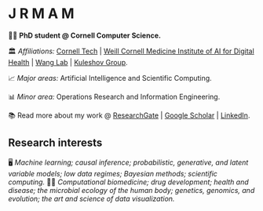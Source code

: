 # J R M A M

🧑‍🎓 **PhD student @ Cornell Computer Science.**

🏛️ *Affiliations:* [Cornell Tech](https://tech.cornell.edu/) | [Weill Cornell Medicine Institute of AI for Digital Health](https://phs.weill.cornell.edu/research-collaboration/our-divisions/institute-artificial-intelligence-digital-health) | [Wang Lab](https://wcm-wanglab.github.io/) | [Kuleshov Group](https://www.cs.cornell.edu/~kuleshov/).

📈 *Major areas:* Artificial Intelligence and Scientific Computing.

📊 *Minor area:* Operations Research and Information Engineering.

📚 Read more about my work @ [ResearchGate](https://www.researchgate.net/profile/Jacqueline_Maasch) | [Google Scholar](https://scholar.google.com/citations?user=5l9n9J8AAAAJ&hl=en&oi=ao) | [LinkedIn](www.linkedin.com/in/jmaasch).

<!---

## Proficiencies
* **Proficient:** ```Java```, ```R```, ```Python```, ```LaTeX```
* **Actively learning:** ```C```, ```JavaScript```, ```Bash```, ```MATLAB```

<p align="center">
<img src="https://user-images.githubusercontent.com/50045763/100778674-4c888c80-33d5-11eb-9343-4cc26044876a.jpg" width=600>
  </p>
  
>Barnsley fern fractals computed in `R` and visualized with `ggplot2`, `ggthemes`, and [`ashR`](https://github.com/jmaasch/ashR).

--->

## Research interests

🖥️ *Machine learning; causal inference; probabilistic, generative, and latent variable models; low data regimes; Bayesian methods; scientific computing.* 🧑‍🔬 *Computational biomedicine; drug development; health and disease; the microbial ecology of the human body; genetics, genomics, and evolution; the art and science of data visualization.*
